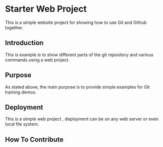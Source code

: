 # Starter Web Project

This is a simple website project for showing how to use Git and Github together.

## Introduction

This is example is to show different parts of the git repository and various commands using a web  project.

## Purpose

As stated above, the main purpose is to provide simple examples for Git training demos.

## Deployment

This is a simple web project , deployment can be on any web server or even local file system.
## How To Contribute